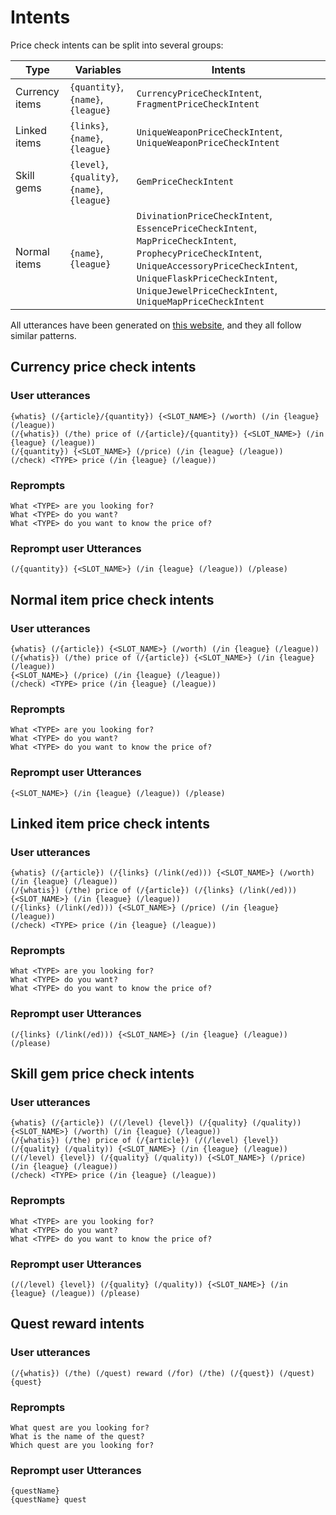 # Intents

Price check intents can be split into several groups:

| Type | Variables | Intents |
| --- | --- | --- |
| Currency items | `{quantity}`, `{name}`, `{league}` | `CurrencyPriceCheckIntent`, `FragmentPriceCheckIntent` |
| Linked items | `{links}`, `{name}`, `{league}` | `UniqueWeaponPriceCheckIntent`, `UniqueWeaponPriceCheckIntent` |
| Skill gems | `{level}`, `{quality}`, `{name}`, `{league}` | `GemPriceCheckIntent` |
| Normal items | `{name}`, `{league}` | `DivinationPriceCheckIntent`, `EssencePriceCheckIntent`, `MapPriceCheckIntent`, `ProphecyPriceCheckIntent`, `UniqueAccessoryPriceCheckIntent`, `UniqueFlaskPriceCheckIntent`, `UniqueJewelPriceCheckIntent`, `UniqueMapPriceCheckIntent` |

All utterances have been generated on [this website](http://www.makermusings.com/amazon-echo-utterance-expander/), and they all follow similar patterns.

## Currency price check intents

### User utterances

```text
{whatis} (/{article}/{quantity}) {<SLOT_NAME>} (/worth) (/in {league} (/league))
(/{whatis}) (/the) price of (/{article}/{quantity}) {<SLOT_NAME>} (/in {league} (/league))
(/{quantity}) {<SLOT_NAME>} (/price) (/in {league} (/league))
(/check) <TYPE> price (/in {league} (/league))
```

### Reprompts

```text
What <TYPE> are you looking for?
What <TYPE> do you want?
What <TYPE> do you want to know the price of?
```

### Reprompt user Utterances

```text
(/{quantity}) {<SLOT_NAME>} (/in {league} (/league)) (/please)
```

## Normal item price check intents

### User utterances

```text
{whatis} (/{article}) {<SLOT_NAME>} (/worth) (/in {league} (/league))
(/{whatis}) (/the) price of (/{article}) {<SLOT_NAME>} (/in {league} (/league))
{<SLOT_NAME>} (/price) (/in {league} (/league))
(/check) <TYPE> price (/in {league} (/league))
```

### Reprompts

```text
What <TYPE> are you looking for?
What <TYPE> do you want?
What <TYPE> do you want to know the price of?
```

### Reprompt user Utterances

```text
{<SLOT_NAME>} (/in {league} (/league)) (/please)
```

## Linked item price check intents

### User utterances

```text
{whatis} (/{article}) (/{links} (/link(/ed))) {<SLOT_NAME>} (/worth) (/in {league} (/league))
(/{whatis}) (/the) price of (/{article}) (/{links} (/link(/ed))) {<SLOT_NAME>} (/in {league} (/league))
(/{links} (/link(/ed))) {<SLOT_NAME>} (/price) (/in {league} (/league))
(/check) <TYPE> price (/in {league} (/league))
```

### Reprompts

```text
What <TYPE> are you looking for?
What <TYPE> do you want?
What <TYPE> do you want to know the price of?
```

### Reprompt user Utterances

```text
(/{links} (/link(/ed))) {<SLOT_NAME>} (/in {league} (/league)) (/please)
```

## Skill gem price check intents

### User utterances

```text
{whatis} (/{article}) (/(/level) {level}) (/{quality} (/quality)) {<SLOT_NAME>} (/worth) (/in {league} (/league))
(/{whatis}) (/the) price of (/{article}) (/(/level) {level}) (/{quality} (/quality)) {<SLOT_NAME>} (/in {league} (/league))
(/(/level) {level}) (/{quality} (/quality)) {<SLOT_NAME>} (/price) (/in {league} (/league))
(/check) <TYPE> price (/in {league} (/league))
```

### Reprompts

```text
What <TYPE> are you looking for?
What <TYPE> do you want?
What <TYPE> do you want to know the price of?
```

### Reprompt user Utterances

```text
(/(/level) {level}) (/{quality} (/quality)) {<SLOT_NAME>} (/in {league} (/league)) (/please)
```

## Quest reward intents

### User utterances

```text
(/{whatis}) (/the) (/quest) reward (/for) (/the) (/{quest}) (/quest)
{quest}
```

### Reprompts

```text
What quest are you looking for?
What is the name of the quest?
Which quest are you looking for?
```

### Reprompt user Utterances

```text
{questName}
{questName} quest
```
